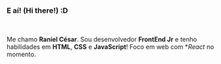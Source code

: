 ### E aí! (Hi there!) :D

<br>

Me chamo **Raniel César**. Sou desenvolvedor **FrontEnd Jr** e tenho habilidades em **HTML**, **CSS** e **JavaScript**! Foco em web com **React* no momento.
